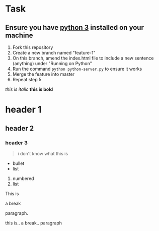 # Task

## Ensure you have [python 3](https://www.python.org/downloads/) installed on your machine

1. Fork this repository
2. Create a new branch named "feature-1"
3. On this branch, amend the index.html file to include a new sentence (anything) under "Running on Python"
4. Run the command `python python-server.py` to ensure it works
5. Merge the feature into master
6. Repeat step 5


_this is italic_
**this is bold**

# header 1
## header 2
### header 3

>i don't know what this is

* bullet
* list

1. numbered
2. list 

This is

a break

paragraph.


this is..
a break..
paragraph